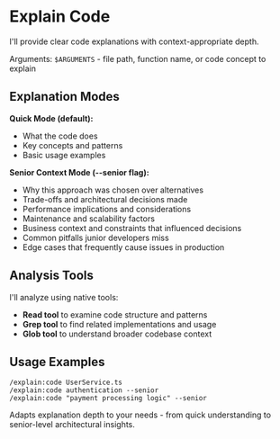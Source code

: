 # Explain Code

I'll provide clear code explanations with context-appropriate depth.

Arguments: `$ARGUMENTS` - file path, function name, or code concept to explain

## Explanation Modes

**Quick Mode (default):**
- What the code does
- Key concepts and patterns
- Basic usage examples

**Senior Context Mode (--senior flag):**
- Why this approach was chosen over alternatives
- Trade-offs and architectural decisions made
- Performance implications and considerations
- Maintenance and scalability factors
- Business context and constraints that influenced decisions
- Common pitfalls junior developers miss
- Edge cases that frequently cause issues in production

## Analysis Tools

I'll analyze using native tools:
- **Read tool** to examine code structure and patterns
- **Grep tool** to find related implementations and usage
- **Glob tool** to understand broader codebase context

## Usage Examples

```
/explain:code UserService.ts
/explain:code authentication --senior
/explain:code "payment processing logic" --senior
```

Adapts explanation depth to your needs - from quick understanding to senior-level architectural insights.